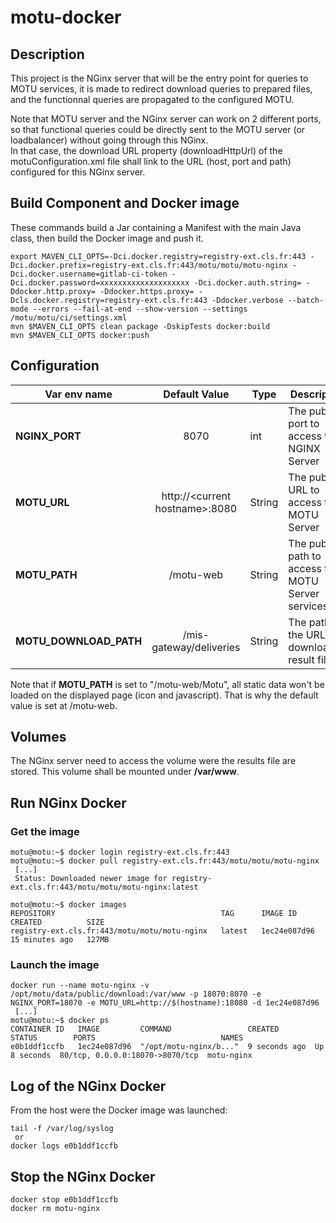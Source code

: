 # motu-docker

## Description
This project is the NGinx  server that will be the entry point for queries to MOTU services, it is made to redirect download queries to prepared files,
and the functionnal queries are propagated to the configured MOTU.  
  
Note that MOTU server and the NGinx server can work on 2 different ports, so that functional queries could be directly sent to the MOTU server (or loadbalancer) without going through this NGinx.  
In that case, the download URL property (downloadHttpUrl) of the motuConfiguration.xml file shall link to the URL (host, port and path) configured for this NGinx server. 
 

## Build Component and Docker image

These commands build a Jar containing a Manifest with the main Java class, then build the Docker image and push it.  
```  
export MAVEN_CLI_OPTS=-Dci.docker.registry=registry-ext.cls.fr:443 -Dci.docker.prefix=registry-ext.cls.fr:443/motu/motu/motu-nginx -Dci.docker.username=gitlab-ci-token -Dci.docker.password=xxxxxxxxxxxxxxxxxxxx -Dci.docker.auth.string= -Ddocker.http.proxy= -Ddocker.https.proxy= -Dcls.docker.registry=registry-ext.cls.fr:443 -Ddocker.verbose --batch-mode --errors --fail-at-end --show-version --settings /motu/motu/ci/settings.xml
mvn $MAVEN_CLI_OPTS clean package -DskipTests docker:build  
mvn $MAVEN_CLI_OPTS docker:push
``` 

## Configuration

Var env name | Default Value| Type | Description 
---|:---:|---|---
**NGINX_PORT**|8070| int | The public port to access the NGINX Server
**MOTU_URL**| http://\<current hostname\>:8080| String | The public URL to access the MOTU Server
**MOTU_PATH**|/motu-web| String | The public path to access the MOTU Server services. 
**MOTU_DOWNLOAD_PATH**|/mis-gateway/deliveries| String | The path of the URL for downloading result files.

Note that if **MOTU_PATH** is set to "/motu-web/Motu", all static data won't be loaded on the displayed page (icon and javascript). That is why the default value is set at /motu-web.

## Volumes

The NGinx server need to access the volume were the results file are stored. This volume shall be mounted under **/var/www**.

## Run NGinx Docker
### Get the image
```console  
motu@motu:~$ docker login registry-ext.cls.fr:443  
motu@motu:~$ docker pull registry-ext.cls.fr:443/motu/motu/motu-nginx
 [...]
 Status: Downloaded newer image for registry-ext.cls.fr:443/motu/motu/motu-nginx:latest
 
motu@motu:~$ docker images
REPOSITORY                                     TAG      IMAGE ID       CREATED          SIZE
registry-ext.cls.fr:443/motu/motu/motu-nginx   latest   1ec24e087d96   15 minutes ago   127MB
```
### Launch the image
```console
docker run --name motu-nginx -v /opt/motu/data/public/download:/var/www -p 18070:8070 -e NGINX_PORT=18070 -e MOTU_URL=http://$(hostname):18080 -d 1ec24e087d96  
 [...]
motu@motu:~$ docker ps
CONTAINER ID   IMAGE         COMMAND                 CREATED        STATUS        PORTS                            NAMES  
e0b1ddf1ccfb   1ec24e087d96  "/opt/motu-nginx/b..."  9 seconds ago  Up 8 seconds  80/tcp, 0.0.0.0:18070->8070/tcp  motu-nginx  
```

## Log of the NGinx Docker

From the host were the Docker image was launched:
```
tail -f /var/log/syslog
 or
docker logs e0b1ddf1ccfb  
```

## Stop the NGinx Docker

```
docker stop e0b1ddf1ccfb
docker rm motu-nginx
```  